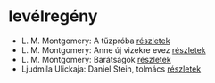 # levélregény

- L. M. Montgomery: A tűzpróba [részletek](../_details/L.%20M.%20Montgomery.md#id_493)
- L. M. Montgomery: Anne új vizekre evez [részletek](../_details/L.%20M.%20Montgomery.md#id_489)
- L. M. Montgomery: Barátságok [részletek](../_details/L.%20M.%20Montgomery.md#id_494)
- Ljudmila Ulickaja: Daniel Stein, tolmács [részletek](../_details/Ljudmila%20Ulickaja.md#id_1285)
